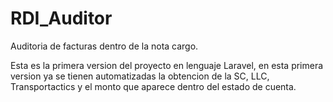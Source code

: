 # RDI_Auditor
Auditoria de facturas dentro de la nota cargo.

Esta es la primera version del proyecto en lenguaje Laravel, en esta primera version ya se tienen automatizadas la obtencion de la SC, LLC, Transportactics y el monto que aparece dentro del estado de cuenta.
